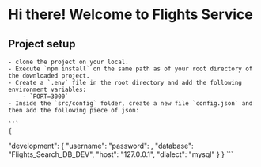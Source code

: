 # Hi there! Welcome to Flights Service

## Project setup
    - clone the project on your local.
    - Execute `npm install` on the same path as of your root directory of the downloaded project.
    - Create a `.env` file in the root directory and add the following environment variables:
        - `PORT=3000`
    - Inside the `src/config` folder, create a new file `config.json` and then add the following piece of json:

    ```
    {
  "development": {
    "username": <YOUR DB_LOGIN NAME>
    "password": <YOUR DB_LOGIN PASSWORD>,
    "database": "Flights_Search_DB_DEV",
    "host": "127.0.0.1",
    "dialect": "mysql"
  }
}
    ```